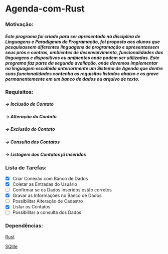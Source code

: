 # Agenda-com-Rust
### Motivação:
##### Este programa foi criado para ser apresentado na disciplina de _Linguagens e Paradigmas de Programação_, foi proposto aos alunos que pesquisassem diferentes linguagens de programação e apresentassem seus prós e contras, ambientes de desenvolvimento, funcionalidades das linguagens e dispositivos ou ambientes onde podem ser utilizadas. Este programa faz parte da segunda avaliação, onde devemos implementar na linguagem escolhida anteriormente um Sistema de Agenda que dentre suas funcionalidades contenha os requisitos listados abaixo e os grave permanentemente em um banco de dados ou arquivo de texto.

### Requisitos:
##### -> Inclusão de Contato
##### -> Alteração do Contato
##### -> Exclusão do Contato
##### -> Consulta dos Contatos
##### -> Listagem dos Contatos já Inseridos

### Lista de Tarefas:
- [x] Criar Conexão com Banco de Dados
- [x] Coletar as Entradas do Usuário
- [ ] Confirmar se os Dados inseridos estão corretos
- [x] Gravar as Informações no Banco de Dados
- [ ] Possibilitar Alteração de Cadastro
- [x] Listar os Contatos
- [ ] Possibilitar a consulta dos Dados

### Dependências:
[Rust](https://www.rust-lang.org/pt-BR/)

[SQlite](https://sqlite.org/index.html)
